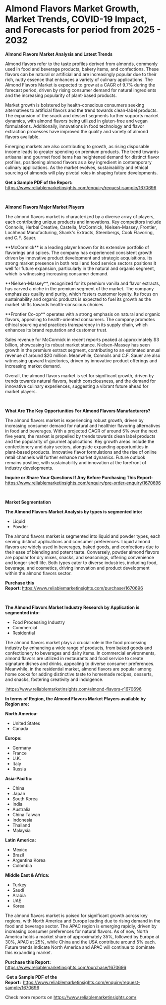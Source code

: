 <p><h1>Almond Flavors Market Growth, Market Trends, COVID-19 Impact, and Forecasts for period from 2025 - 2032</h1></p><p><strong>Almond Flavors Market Analysis and Latest Trends</strong></p>
<p><p>Almond flavors refer to the taste profiles derived from almonds, commonly used in food and beverage products, bakery items, and confections. These flavors can be natural or artificial and are increasingly popular due to their rich, nutty essence that enhances a variety of culinary applications. The Almond Flavors Market is expected to grow at a CAGR of 9.7% during the forecast period, driven by rising consumer demand for natural ingredients and the increasing popularity of plant-based products.</p><p>Market growth is bolstered by health-conscious consumers seeking alternatives to artificial flavors and the trend towards clean-label products. The expansion of the snack and dessert segments further supports market dynamics, with almond flavors being utilized in gluten-free and vegan formulations. Additionally, innovations in food technology and flavor extraction processes have improved the quality and variety of almond flavors available.</p><p>Emerging markets are also contributing to growth, as rising disposable income leads to greater spending on premium products. The trend towards artisanal and gourmet food items has heightened demand for distinct flavor profiles, positioning almond flavors as a key ingredient in contemporary culinary applications. As the market evolves, sustainability and ethical sourcing of almonds will play pivotal roles in shaping future developments.</p></p>
<p><strong>Get a Sample PDF of the Report:&nbsp;</strong> <a href="https://www.reliablemarketinsights.com/enquiry/request-sample/1670696?utm_campaign=2013&utm_medium=2&utm_source=Github&utm_content=ia&utm_term=14022025&utm_id=almond-flavors">https://www.reliablemarketinsights.com/enquiry/request-sample/1670696</a></p>
<p>&nbsp;</p>
<p><strong>Almond Flavors Major Market Players</strong></p>
<p><p>The almond flavors market is characterized by a diverse array of players, each contributing unique products and innovations. Key competitors include Connoils, Herbal Creative, Castella, McCormick, Nielsen-Massey, Frontier, Lochhead Manufacturing, Shank's Extracts, Steenbergs, Cook Flavoring, and C.F. Sauer.</p><p>**McCormick** is a leading player known for its extensive portfolio of flavorings and spices. The company has experienced consistent growth driven by innovative product development and strategic acquisitions. Its strong market presence in both retail and food service sectors positions it well for future expansion, particularly in the natural and organic segment, which is witnessing increasing consumer demand.</p><p>**Nielsen-Massey**, recognized for its premium vanilla and flavor extracts, has carved a niche in the premium segment of the market. The company emphasizes quality and purity, which fosters customer loyalty. Its focus on sustainability and organic products is expected to fuel its growth as the market shifts towards health-conscious choices. </p><p>**Frontier Co-op** operates with a strong emphasis on natural and organic flavors, appealing to health-oriented consumers. The company promotes ethical sourcing and practices transparency in its supply chain, which enhances its brand reputation and customer trust.</p><p>Sales revenue for McCormick in recent reports peaked at approximately $3 billion, showcasing its robust market stance. Nielsen-Massey has seen growth in the premium extract segment, contributing to an estimated annual revenue of around $20 million. Meanwhile, Connoils and C.F. Sauer are also witnessing upward trajectories, driven by innovative product offerings and increasing market demand.</p><p>Overall, the almond flavors market is set for significant growth, driven by trends towards natural flavors, health consciousness, and the demand for innovative culinary experiences, suggesting a vibrant future ahead for market players.</p></p>
<p>&nbsp;</p>
<p><strong>What Are The Key Opportunities For Almond Flavors Manufacturers?</strong></p>
<p><p>The almond flavors market is experiencing robust growth, driven by increasing consumer demand for natural and healthier flavoring alternatives in food and beverages. With a projected CAGR of around 5% over the next five years, the market is propelled by trends towards clean label products and the popularity of gourmet applications. Key growth areas include the confectionery and dairy sectors, alongside expanding opportunities in plant-based products. Innovative flavor formulations and the rise of online retail channels will further enhance market dynamics. Future outlook remains positive, with sustainability and innovation at the forefront of industry developments.</p></p>
<p><strong>Inquire or Share Your Questions If Any Before Purchasing This Report:</strong> <a href="https://www.reliablemarketinsights.com/enquiry/pre-order-enquiry/1670696?utm_campaign=2013&utm_medium=2&utm_source=Github&utm_content=ia&utm_term=14022025&utm_id=almond-flavors">https://www.reliablemarketinsights.com/enquiry/pre-order-enquiry/1670696</a></p>
<p>&nbsp;</p>
<p><strong>Market Segmentation</strong></p>
<p><strong>The Almond Flavors Market Analysis by types is segmented into:</strong></p>
<p><ul><li>Liquid</li><li>Powder</li></ul></p>
<p><p>The almond flavors market is segmented into liquid and powder types, each serving distinct applications and consumer preferences. Liquid almond flavors are widely used in beverages, baked goods, and confections due to their ease of blending and potent taste. Conversely, powder almond flavors are popular for dry mixes, snacks, and seasonings, offering convenience and longer shelf life. Both types cater to diverse industries, including food, beverage, and cosmetics, driving innovation and product development within the almond flavors sector.</p></p>
<p><strong>Purchase this Report:&nbsp;</strong><a href="https://www.reliablemarketinsights.com/purchase/1670696?utm_campaign=2013&utm_medium=2&utm_source=Github&utm_content=ia&utm_term=14022025&utm_id=almond-flavors">https://www.reliablemarketinsights.com/purchase/1670696</a></p>
<p>&nbsp;</p>
<p><strong>The Almond Flavors Market Industry Research by Application is segmented into:</strong></p>
<p><ul><li>Food Processing Industry</li><li>Commercial</li><li>Residential</li></ul></p>
<p><p>The almond flavors market plays a crucial role in the food processing industry by enhancing a wide range of products, from baked goods and confectionery to beverages and dairy items. In commercial environments, almond flavors are utilized in restaurants and food service to create signature dishes and drinks, appealing to diverse consumer preferences. Meanwhile, in the residential market, almond flavors are popular among home cooks for adding distinctive taste to homemade recipes, desserts, and snacks, fostering creativity and indulgence.</p></p>
<p><a href="https://www.reliablemarketinsights.com/almond-flavors-r1670696?utm_campaign=2013&utm_medium=2&utm_source=Github&utm_content=ia&utm_term=14022025&utm_id=almond-flavors">&nbsp;https://www.reliablemarketinsights.com/almond-flavors-r1670696</a></p>
<p><strong>In terms of Region, the Almond Flavors Market Players available by Region are:</strong></p>
<p>
    <p> <strong> North America: </strong>
        <ul>
            <li>United States</li>
            <li>Canada</li>
        </ul>
        </p> 
    <p> <strong> Europe: </strong>
        <ul>
            <li>Germany</li>
            <li>France</li>
            <li>U.K.</li>
            <li>Italy</li>
            <li>Russia</li>
        </ul>
        </p> 
    <p> <strong> Asia-Pacific: </strong>
        <ul>
            <li>China</li>
            <li>Japan</li>
            <li>South Korea</li>
            <li>India</li>
            <li>Australia</li>
            <li>China Taiwan</li>
            <li>Indonesia</li>
            <li>Thailand</li>
            <li>Malaysia</li>
        </ul>
        </p> 
    <p> <strong> Latin America: </strong>
        <ul>
            <li>Mexico</li>
            <li>Brazil</li>
            <li>Argentina Korea</li>
            <li>Colombia</li>
        </ul>
        </p> 
    <p> <strong> Middle East & Africa: </strong>
        <ul>
            <li>Turkey</li>
            <li>Saudi</li>
            <li>Arabia</li>
            <li>UAE</li>
            <li>Korea</li>
        </ul>
    </p>
    </p>
<p><p>The almond flavors market is poised for significant growth across key regions, with North America and Europe leading due to rising demand in the food and beverage sector. The APAC region is emerging rapidly, driven by increasing consumer preferences for natural flavors. As of now, North America holds a market share of approximately 35%, followed by Europe at 30%, APAC at 25%, while China and the USA contribute around 5% each. Future trends indicate North America and APAC will continue to dominate this expanding market.</p></p>
<p><strong>Purchase this Report: </strong><a href="https://www.reliablemarketinsights.com/purchase/1670696?utm_campaign=2013&utm_medium=2&utm_source=Github&utm_content=ia&utm_term=14022025&utm_id=almond-flavors">https://www.reliablemarketinsights.com/purchase/1670696</a></p>
<p>&nbsp;<strong>Get a Sample PDF of the Report:&nbsp;&nbsp;</strong><a href="https://www.reliablemarketinsights.com/enquiry/request-sample/1670696?utm_campaign=2013&utm_medium=2&utm_source=Github&utm_content=ia&utm_term=14022025&utm_id=almond-flavors">https://www.reliablemarketinsights.com/enquiry/request-sample/1670696</a></p>
<p><strong></strong></p>
<p>Check more reports on <a href="https://www.reliablemarketinsights.com/?utm_campaign=2013&utm_medium=2&utm_source=Github&utm_content=ia&utm_term=14022025&utm_id=almond-flavors">https://www.reliablemarketinsights.com/</a></p>